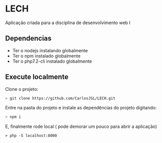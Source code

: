 # LECH
Aplicação criada para a disciplina de desenvolvimento web I


## Dependencias
- Ter o nodejs instalando globalmente
- Ter o npm instalado globalmente
- Ter o php7.2-cli instalado globalmente

## Execute localmente

Clone o projeto:
```sh
> git clone https://github.com/CarlosJSL/LECH.git
```

Entre na pasta do projeto e instale as dependências do projeto digitando:
```sh
> npm i
```

E, finalmente rode local ( pode demorar um pouco para abrir a aplicação)

```
> php -S localhost:8000
```

